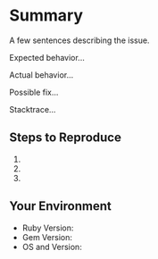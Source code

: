 # Summary

A few sentences describing the issue.

Expected behavior...

Actual behavior...

Possible fix...

Stacktrace...

## Steps to Reproduce

1.
2.
3.

## Your Environment

* Ruby Version:
* Gem Version:
* OS and Version:
